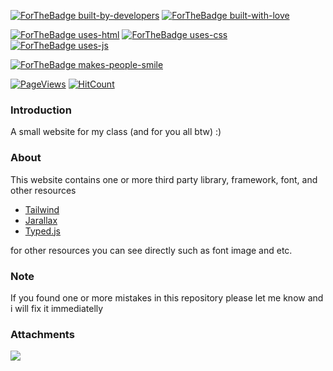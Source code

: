 
[![ForTheBadge built-by-developers](http://ForTheBadge.com/images/badges/built-by-developers.svg)](https://gitHub.com/Khuirul-Huda/)
[![ForTheBadge built-with-love](http://ForTheBadge.com/images/badges/built-with-love.svg)](https://gitHub.com/Khuirul-Huda/)

[![ForTheBadge uses-html](http://ForTheBadge.com/images/badges/uses-html.svg)](#)
[![ForTheBadge uses-css](http://ForTheBadge.com/images/badges/uses-css.svg)](#)
[![ForTheBadge uses-js](http://ForTheBadge.com/images/badges/uses-js.svg)](#)

[![ForTheBadge makes-people-smile](http://ForTheBadge.com/images/badges/makes-people-smile.svg)](#)

[![PageViews](https://hits.seeyoufarm.com/api/count/incr/badge.svg?url=https%3A%2F%2Fgithub.com%2FKhuirul-Huda%2Fwebsite-mipa-satu&count_bg=%2301FF19&title_bg=%235A535A&icon=&icon_color=%23E7E7E7&title=views&edge_flat=true)](https://hits.seeyoufarm.com)
[![HitCount](https://hits.dwyl.com/Khuirul-Huda/website-mipa-satu.svg?show=unique)](http://hits.dwyl.com/Khuirul-Huda/website-mipa-satu)
### Introduction
A small website for my class (and for you all btw) :)

### About
This website contains one or more third party library, framework, font, and other resources
* [Tailwind](https://github.com/tailwindlabs/tailwindcss)
* [Jarallax](https://github.com/nk-o/jarallax)
* [Typed.js](https://github.com/mattboldt/typed.js/)

for other resources you can see directly such as font image and etc.

### Note
If you found one or more mistakes in this repository please let me know and i will fix it immediatelly

### Attachments
![](https://raw.githubusercontent.com/Khuirul-Huda/website-mipa-satu/master/attachments/Screenshot%20from%202022-02-17%2017-04-37.png)
